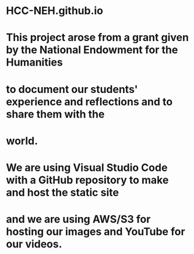 # HCC-NEH.github.io

# This project arose from a grant given by the National Endowment for the Humanities
# to document our students' experience and reflections and to share them with the 
# world. 

# We are using Visual Studio Code with a GitHub repository to make and host the static site
# and we are using AWS/S3 for hosting our images and YouTube for our videos.
